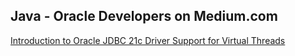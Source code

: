 ## Java - Oracle Developers on Medium.com
[Introduction to Oracle JDBC 21c Driver Support for Virtual Threads](https://juarezjunior.medium.com/introduction-to-oracle-jdbc-21c-driver-support-for-virtual-threads-189b918c56f4) 
